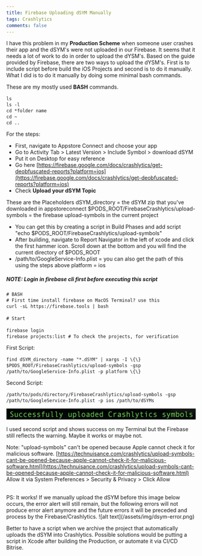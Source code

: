 ```yaml
---
title: Firebase Uploading dSYM Manually
tags: Crashlytics
comments: false
---
```


I have this problem in my **Production Scheme** when someone user crashes their app and
the dSYM's were not uploaded in our Firebase. It seems that it needs a lot of work to do in order to upload the dYSM's.
Based on the guide provided by Firebase, there are two ways to upload the dYSM's. First is to include script before build the iOS Projects and second is to do it manually. What I did is to do it manually by doing some minimal bash commands.

These are my mostly used **BASH** commands.
```
ls
ls -l
cd *folder name
cd ~
cd ..
```

For the steps:
- First, navigate to Appstore Connect and choose your app
- Go to Activity Tab > Latest Version > Include Symbol > download dSYM
- Put it on Desktop for easy reference
- Go here [https://firebase.google.com/docs/crashlytics/get-deobfuscated-reports?platform=ios](https://firebase.google.com/docs/crashlytics/get-deobfuscated-reports?platform=ios)
- Check **Upload your dSYM Topic**

These are the Placeholders
dSYM_directory = the dSYM zip that you've downloaded in appstoreconnect
$PODS_ROOT/FirebaseCrashlytics/upload-symbols = the firebase upload-symbols in the current project
- You can get this by creating a script in Build Phases and add script "echo $PODS_ROOT/FirebaseCrashlytics/upload-symbols"
- After building, navigate to Report Navigator in the left of xcode and click the first hammer icon. Scroll down at the bottom and you will find the current directory of $PODS_ROOT
- /path/to/GoogleService-Info.plist = you can also get the path of this using the steps above
platform = ios

##### NOTE: Login in firebase cli first before executing this script

```
# BASH
# First time install firebase on MacOS Terminal? use this
curl -sL https://firebase.tools | bash

# Start

firebase login
firebase projects:list # To check the projects, for verification
```

First Script:

```
find dSYM_directory -name "*.dSYM" | xargs -I \{\} $PODS_ROOT/FirebaseCrashlytics/upload-symbols -gsp /path/to/GoogleService-Info.plist -p platform \{\}
```

Second Script:

```
/path/to/pods/directory/FirebaseCrashlytics/upload-symbols -gsp /path/to/GoogleService-Info.plist -p ios /path/to/dSYMs
```

![alt text](/assets/img/crashlytics-upload.png)

I used second script and shows success on my Terminal but the Firebase still reflects the warning. Maybe it works or maybe not.

Note: "upload-symbols" can't be opened because Apple cannot check it for malicious software.
[https://technuisance.com/crashlytics/upload-symbols-cant-be-opened-because-apple-cannot-check-it-for-malicious-software.html](https://technuisance.com/crashlytics/upload-symbols-cant-be-opened-because-apple-cannot-check-it-for-malicious-software.html)
Allow it via System Preferences > Security & Privacy > Click Allow

<br>
PS: It works! If we manually upload the dSYM before this image below occurs, the error alert will still remain, but the following errors will not produce error alert anymore and the future errors it will be preceded and process by the Firebase/Crashlytics.
![alt text](/assets/img/dsym-error.png)

Better to have a script when we archive the project that automatically uploads the dSYM into Crashlytics. Possible solutions would be putting a script in Xcode after building the Production, or automate it via CI/CD Bitrise.
<br>
<br>
<br>
